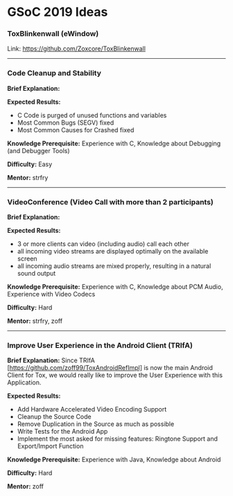 # GSoC 2019 Ideas

### ToxBlinkenwall (eWindow)

Link: <a href="https://github.com/Zoxcore/ToxBlinkenwall">https://github.com/Zoxcore/ToxBlinkenwall</a>

___
### Code Cleanup and Stability

<b>Brief Explanation:</b>

<b>Expected Results:</b>
- C Code is purged of unused functions and variables
- Most Common Bugs (SEGV) fixed
- Most Common Causes for Crashed fixed

<b>Knowledge Prerequisite:</b> Experience with C, Knowledge about Debugging (and Debugger Tools)

<b>Difficulty:</b> Easy

<b>Mentor:</b> strfry

___
### VideoConference (Video Call with more than 2 participants)

<b>Brief Explanation:</b>

<b>Expected Results:</b>
- 3 or more clients can video (including audio) call each other
- all incoming video streams are displayed optimally on the available screen
- all incoming audio streams are mixed properly, resulting in a natural sound output

<b>Knowledge Prerequisite:</b> Experience with C, Knowledge about PCM Audio, Experience with Video Codecs

<b>Difficulty:</b> Hard

<b>Mentor:</b> strfry, zoff

___
### Improve User Experience in the Android Client (TRIfA)
<b>Brief Explanation:</b>
Since TRIfA [https://github.com/zoff99/ToxAndroidRefImpl] is now the main Android Client for Tox,
we would really like to improve the User Experience with this Application.

<b>Expected Results:</b>
- Add Hardware Accelerated Video Encoding Support
- Cleanup the Source Code
- Remove Duplication in the Source as much as possible
- Write Tests for the Android App
- Implement the most asked for missing features: Ringtone Support and Export/Import Function

<b>Knowledge Prerequisite:</b> Experience with Java, Knowledge about Android

<b>Difficulty:</b> Hard

<b>Mentor:</b> zoff
